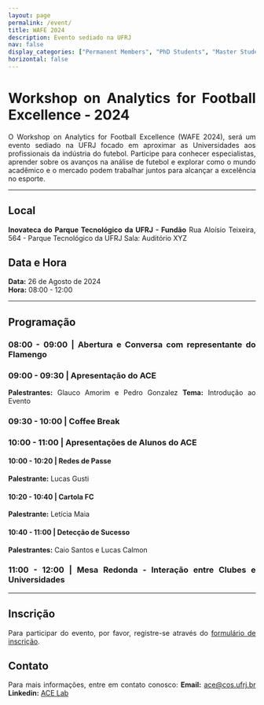 ```yaml
---
layout: page
permalink: /event/
title: WAFE 2024
description: Evento sediado na UFRJ
nav: false
display_categories: ["Permanent Members", "PhD Students", "Master Students", "Undergraduate Students"]
horizontal: false
---
```


<div style="text-align: justify">

# Workshop on Analytics for Football Excellence - 2024

O Workshop on Analytics for Football Excellence (WAFE 2024), será um evento sediado na UFRJ focado em aproximar as Universidades aos profissionais da indústria do futebol. Participe para conhecer especialistas, aprender sobre os avanços na análise de futebol e explorar como o mundo acadêmico e o mercado podem trabalhar juntos para alcançar a excelência no esporte.


---

## Local

**Inovateca do Parque Tecnológico da UFRJ - Fundão**
Rua Aloísio Teixeira, 564 - Parque Tecnológico da UFRJ
Sala: Auditório XYZ

## Data e Hora

**Data:** 26 de Agosto de 2024  
**Hora:** 08:00 - 12:00

---

## Programação

### 08:00 - 09:00 | Abertura e Conversa com representante do Flamengo

### 09:00 - 09:30 | Apresentação do ACE
**Palestrantes:** Glauco Amorim e Pedro Gonzalez
**Tema:** Introdução ao Evento

### 09:30 - 10:00 | Coffee Break

### 10:00 - 11:00 | Apresentações de  Alunos do ACE

#### 10:00 - 10:20 | Redes de Passe
**Palestrante:** Lucas Gusti

#### 10:20 - 10:40 | Cartola FC
**Palestrante:** Letícia Maia

#### 10:40 - 11:00 | Detecção de Sucesso
**Palestrantes:** Caio Santos e Lucas Calmon

### 11:00 - 12:00 | Mesa Redonda - Interação entre Clubes e Universidades

---

## Inscrição

Para participar do evento, por favor, registre-se através do [formulário de inscrição](#).

## Contato

Para mais informações, entre em contato conosco:
**Email:** ace@cos.ufrj.br
**Linkedin:** [ACE Lab](https://br.linkedin.com/company/ac3lab)


</div>

